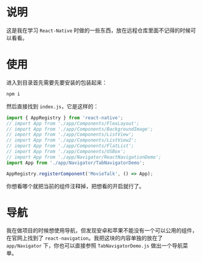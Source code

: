 # 说明
这是我在学习 `React-Native` 时做的一些东西，放在远程仓库里面不记得的时候可以看看。

# 使用
进入到目录首先需要先要安装的包装起来：
```bash
npm i
```
然后直接找到 `index.js`，它是这样的：
```js
import { AppRegistry } from 'react-native';
// import App from './app/Components/FlexLayout';
// import App from './app/Components/BackgroundImage';
// import App from './app/Components/ListView';
// import App from './app/Components/ListView2';
// import App from './app/Components/FlatList';
// import App from './app/Components/USBox';
// import App from './app/Navigator/ReactNavigationDemo';
import App from './app/Navigator/TabNavigatorDemo';

AppRegistry.registerComponent('MovieTalk', () => App);
```
你想看哪个就把当前的组件注释掉，把想看的开启就行了。

# 导航
我在做项目的时候想使用导航，但发现安卓和苹果不能没有一个可以公用的组件，在官网上找到了 `react-navigation`。我把这块的内容单独的放在了 `app/Navigator` 下，你也可以直接参照 `TabNavigatorDemo.js` 做出一个导航菜单。
